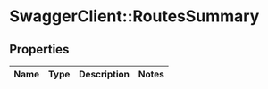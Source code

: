 # SwaggerClient::RoutesSummary

## Properties
Name | Type | Description | Notes
------------ | ------------- | ------------- | -------------


